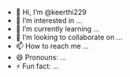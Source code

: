 - 👋 Hi, I’m @keerthi229
- 👀 I’m interested in ...
- 🌱 I’m currently learning ...
- 💞️ I’m looking to collaborate on ...
- 📫 How to reach me ...
- 😄 Pronouns: ...
- ⚡ Fun fact: ...

<!---
keerthi229/keerthi229 is a ✨ special ✨ repository because its `README.md` (this file) appears on your GitHub profile.
You can click the Preview link to take a l
